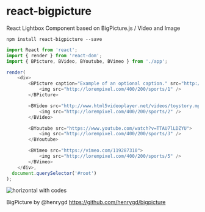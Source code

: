 # react-bigpicture
React Lightbox Component based on BigPicture.js / Video and Image

```
npm install react-bigpicture --save
```


```javascript
import React from 'react';
import { render } from 'react-dom';
import { BPicture, BVideo, BYoutube, BVimeo } from './app';

render(
    <div>
        <BPicture caption="Example of an optional caption." src="http://lorempixel.com/1200/700/sports/1">
            <img src="http://lorempixel.com/400/200/sports/1" />
        </BPicture>

        <BVideo src="http://www.html5videoplayer.net/videos/toystory.mp4">
            <img src="http://lorempixel.com/400/200/sports/2" />
        </BVideo>

        <BYoutube src="https://www.youtube.com/watch?v=TTAU7lLDZYU">
            <img src="http://lorempixel.com/400/200/sports/3" />
        </BYoutube>

        <BVimeo src="https://vimeo.com/119287310">
            <img src="http://lorempixel.com/400/200/sports/5" />
        </BVimeo>
    </div>,
  document.querySelector('#root')
);
```

![horizontal with codes](https://camo.githubusercontent.com/d58922db18736731a116bc06b445cd203d1e7ad5/687474703a2f2f692e696d6775722e636f6d2f375436646e4e332e676966)

BigPicture by @henrygd https://github.com/henrygd/bigpicture
